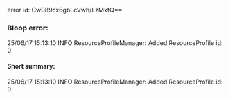 error id: Cw089cx6gbLcVwh/LzMxfQ==
### Bloop error:

25/06/17 15:13:10 INFO ResourceProfileManager: Added ResourceProfile id: 0
#### Short summary: 

25/06/17 15:13:10 INFO ResourceProfileManager: Added ResourceProfile id: 0